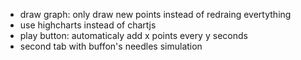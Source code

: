 - draw graph: only draw new points instead of redraing evertything
- use highcharts instead of chartjs
- play button: automaticaly add x points every y seconds
- second tab with buffon's needles simulation